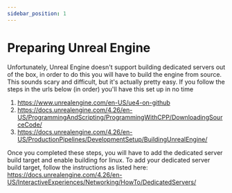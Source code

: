 ```yaml
---
sidebar_position: 1
---
```


# Preparing Unreal Engine

Unfortunately, Unreal Engine doesn't support building dedicated servers out of the box, in order to do this you will have to build the engine from source. This sounds scary and difficult, but it's actually pretty easy. If you follow the steps in the urls below (in order) you'll have this set up in no time

1. https://www.unrealengine.com/en-US/ue4-on-github
2. https://docs.unrealengine.com/4.26/en-US/ProgrammingAndScripting/ProgrammingWithCPP/DownloadingSourceCode/
3. https://docs.unrealengine.com/4.26/en-US/ProductionPipelines/DevelopmentSetup/BuildingUnrealEngine/

Once you completed these steps, you will have to add the dedicated server build target and enable building for linux. To add your dedicated server build target, follow the instructions as listed here: https://docs.unrealengine.com/4.26/en-US/InteractiveExperiences/Networking/HowTo/DedicatedServers/

